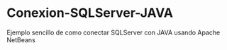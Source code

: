 # Conexion-SQLServer-JAVA
Ejemplo sencillo de como conectar SQLServer con JAVA usando Apache NetBeans
